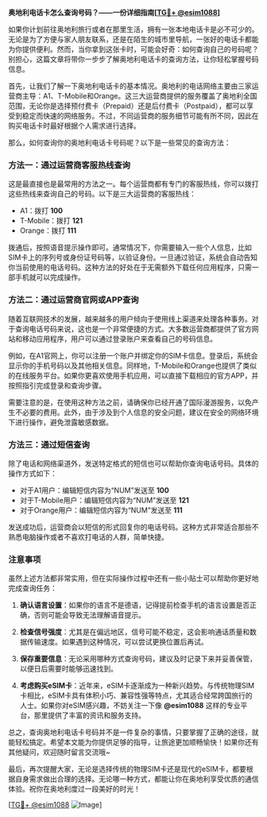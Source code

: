 **奥地利电话卡怎么查询号码？——一份详细指南[[TG💪+ @esim1088](https://t.me/s/esim1088)]**

如果你计划前往奥地利旅行或者在那里生活，拥有一张本地电话卡是必不可少的。无论是为了方便与家人朋友联系，还是在陌生的城市里导航，一张好的电话卡都能为你提供便利。然而，当你拿到这张卡时，可能会好奇：如何查询自己的号码呢？别担心，这篇文章将带你一步步了解奥地利电话卡的查询方法，让你轻松掌握号码信息。

首先，让我们了解一下奥地利电话卡的基本情况。奥地利的电话网络主要由三家运营商主导：A1、T-Mobile和Orange。这三大运营商提供的服务覆盖了奥地利全国范围，无论你是选择预付费卡（Prepaid）还是后付费卡（Postpaid），都可以享受到稳定而快速的网络服务。不过，不同运营商的服务细节可能有所不同，因此在购买电话卡时最好根据个人需求进行选择。

那么，如何查询你的奥地利电话卡号码呢？以下是一些常见的查询方法：

### 方法一：通过运营商客服热线查询

这是最直接也是最常用的方法之一。每个运营商都有专门的客服热线，你可以拨打这些热线来查询自己的号码。以下是三大运营商的客服热线：

- A1：拨打 **100**
- T-Mobile：拨打 **121**
- Orange：拨打 **111**

拨通后，按照语音提示操作即可。通常情况下，你需要输入一些个人信息，比如SIM卡上的序列号或身份证号码等，以验证身份。一旦通过验证，系统会自动告知你当前使用的电话号码。这种方法的好处在于无需额外下载任何应用程序，只需一部手机就可以完成操作。

### 方法二：通过运营商官网或APP查询

随着互联网技术的发展，越来越多的用户倾向于使用线上渠道来处理各种事务。对于查询电话号码来说，这也是一个非常便捷的方式。大多数运营商都提供了官方网站和移动应用程序，用户可以通过登录账户来查看自己的号码信息。

例如，在A1官网上，你可以注册一个账户并绑定你的SIM卡信息。登录后，系统会显示你的手机号码以及其他相关信息。同样地，T-Mobile和Orange也提供了类似的在线服务平台。如果你更喜欢使用手机应用，可以直接下载相应的官方APP，并按照指引完成登录和查询步骤。

需要注意的是，在使用这种方法之前，请确保你已经开通了国际漫游服务，以免产生不必要的费用。此外，由于涉及到个人信息的安全问题，建议在安全的网络环境下进行操作，避免泄露敏感数据。

### 方法三：通过短信查询

除了电话和网络渠道外，发送特定格式的短信也可以帮助你查询电话号码。具体的操作方式如下：

- 对于A1用户：编辑短信内容为“NUM”发送至 **100**
- 对于T-Mobile用户：编辑短信内容为“NUM”发送至 **121**
- 对于Orange用户：编辑短信内容为“NUM”发送至 **111**

发送成功后，运营商会以短信的形式回复你的电话号码。这种方式非常适合那些不熟悉电脑操作或者不喜欢打电话的人群，简单快捷。

### 注意事项

虽然上述方法都非常实用，但在实际操作过程中还有一些小贴士可以帮助你更好地完成查询任务：

1. **确认语言设置**：如果你的语言不是德语，记得提前检查手机的语言设置是否正确，否则可能会导致无法理解语音提示。
   
2. **检查信号强度**：尤其是在偏远地区，信号可能不稳定，这会影响通话质量和数据传输速度。如果遇到这种情况，可以尝试更换位置后再试。
   
3. **保存重要信息**：无论采用哪种方式查询号码，建议及时记录下来并妥善保管，以便日后需要时能够迅速找到。

4. **考虑购买eSIM卡**：近年来，eSIM卡逐渐成为一种新兴趋势。与传统物理SIM卡相比，eSIM卡具有体积小巧、兼容性强等特点，尤其适合经常跨国旅行的人士。如果你对eSIM感兴趣，不妨关注一下像 **@esim1088** 这样的专业平台，那里提供了丰富的资讯和服务支持。

总之，查询奥地利电话卡号码并不是一件复杂的事情，只要掌握了正确的途径，就能轻松搞定。希望本文能为你提供足够的指导，让旅途更加顺畅愉快！如果你还有其他疑问，欢迎随时留言交流哦~

最后，再次提醒大家，无论是选择传统的物理SIM卡还是现代的eSIM卡，都要根据自身需求做出合理的选择。无论哪一种方式，都能让你在奥地利享受优质的通信体验。祝你在奥地利度过一段美好的时光！

[[TG💪+ @esim1088](https://t.me/s/esim1088) ![Image](https://i.postimg.cc/4NQfJmqS/Snipaste-2025-05-13-00-14-12.png)]